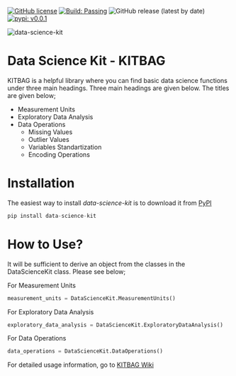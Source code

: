 [![GitHub license](https://img.shields.io/github/license/KeremDlkmn/data-science-kit)](https://github.com/KeremDlkmn/data-science-kit/blob/main/LICENSE)
[![Build: Passing](https://img.shields.io/badge/Build-Passing-green.svg)](https://github.com/KeremDlkmn/data-science-kit)
![GitHub release (latest by date)](https://img.shields.io/github/v/release/KeremDlkmn/data-science-kit)
[![pypi: v0.0.1](https://img.shields.io/badge/pypi-v0.0.1-yellow.svg)](https://pypi.org/project/data-science-kit/)

![data-science-kit](https://user-images.githubusercontent.com/25768758/122969833-ca25e100-d395-11eb-8811-990965bc0985.png)


# Data Science Kit - KITBAG
KITBAG is a helpful library where you can find basic data science functions under three main headings. Three main headings are given below. The titles are given below;

* Measurement Units
* Exploratory Data Analysis
* Data Operations
  * Missing Values
  * Outlier Values
  * Variables Standartization
  * Encoding Operations

# Installation
The easiest way to install *data-science-kit* is to download it from [PyPI](https://pypi.org/project/data-science-kit/)

```python
pip install data-science-kit
```
# How to Use?
It will be sufficient to derive an object from the classes in the DataScienceKit class. Please see below;

For Measurement Units
```python
measurement_units = DataScienceKit.MeasurementUnits()
```

For Exploratory Data Analysis
```python
exploratory_data_analysis = DataScienceKit.ExploratoryDataAnalysis()
```

For Data Operations
```python
data_operations = DataScienceKit.DataOperations()
```

For detailed usage information, go to [KITBAG Wiki](https://github.com/KeremDlkmn/data-science-kit/wiki)
